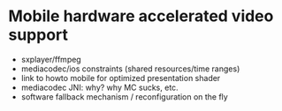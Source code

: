 Mobile hardware accelerated video support
=========================================

- sxplayer/ffmpeg
- mediacodec/ios constraints (shared resources/time ranges)
- link to howto mobile for optimized presentation shader
- mediacodec JNI: why? why MC sucks, etc.
- software fallback mechanism / reconfiguration on the fly
